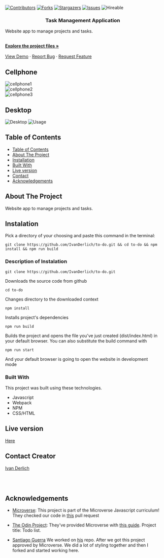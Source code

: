 <!--
*** Thanks for checking out this README Template. If you have a suggestion that would
*** make this better, please fork the repo and create a pull request or simply open
*** an issue with the tag "enhancement".
*** Thanks again! Now go create something AMAZING! :D
-->

<!-- PROJECT SHIELDS -->
<!--
*** I'm using markdown "reference style" links for readability.
*** Reference links are enclosed in brackets [ ] instead of parentheses ( ).
*** See the bottom of this document for the declaration of the reference variables
*** for contributors-url, forks-url, etc. This is an optional, concise syntax you may use.
*** https://www.markdownguide.org/basic-syntax/#reference-style-links
-->
[![Contributors][contributors-shield]][contributors-url]
[![Forks][forks-shield]][forks-url]
[![Stargazers][stars-shield]][stars-url]
[![Issues][issues-shield]][issues-url]
![Hireable](https://cdn.rawgit.com/hiendv/hireable/master/styles/default/yes.svg)

<!-- PROJECT LOGO -->
<!-- <br />
<p align="center">
  <a href="#">
    <img src="img/mLogo.png" alt="Logo" width="80" height="80">
  </a> -->
<!-- PROJECT LOGO-->

  <h3 align="center">Task Management Application</h3>

  <p align="center">

  Website app to manage projects and tasks.
    
  <br />
  <a href="https://github.com/IvanDerlich/to-do"><strong>Explore the project files »</strong></a>
  <br />
  <br />
  <a href="https://ivanderlich.github.io/to-do">View Demo</a>
  ·
  <a href="https://github.com/IvanDerlich/to-do/issues">Report Bug</a>
  ·
  <a href="https://github.com/IvanDerlich/to-do/issues">Request Feature</a>
  </p>
</p>

## Cellphone

![cellphone1](./docs/cellphone1.png)<br>
![cellphone2](./docs/cellphone2.png)<br>
![cellphone3](./docs/cellphone3.png)

## Desktop

![Desktop](./docs/Desktop.png)
![Usage](docs/Usage.gif)

<!-- TABLE OF CONTENTS -->
## Table of Contents

  - [Table of Contents](#table-of-contents)
  - [About The Project](#about-the-project)
  - [Installation](#installation)
  - [Built With](#built-with)
  - [Live version](#live-version)
  - [Contact](#contact)
  - [Acknowledgements](#acknowledgements)

<!-- ABOUT THE PROJECT -->
## About The Project

  Website app to manage projects and tasks. 

<!-- ABOUT THE PROJECT -->

## Instalation

Pick a directory of your choosing and paste this command in the terminal:

    git clone https://github.com/IvanDerlich/to-do.git && cd to-do && npm install && npm run build


### Description of Instalation

    git clone https://github.com/IvanDerlich/to-do.git  
  
  Downloads the source code from github

    cd to-do
  
  Changes directory to the downloaded context

    npm install

  Installs project's dependencies

    npm run build

  Builds the project and opens the file you've just created (dist/index.html) in your default browser. You can also substitute the build command with 

    npm run start 
  
  And your default browser is going to open the website in development mode

### Built With
This project was built using these technologies.
* Javascript
* Webpack
* NPM
* CSS/HTML

<!-- LIVE VERSION -->
## Live version

[Here](https://ivanderlich.github.io/to-do)

<!-- CONTACT -->
## Contact Creator

[Ivan Derlich](https://www.ivanderlich.com)

<br />
<br />

<!-- ACKNOWLEDGEMENTS -->
## Acknowledgements
* [Microverse](https://www.microverse.org/):   This project is part of the Microverse Javascript curriculum! They checked our code in [this](https://github.com/SantiagoGuerra/to-do/pull/1) pull request
* [The Odin Project](https://www.theodinproject.com/): They've provided Microverse with [this guide](https://www.theodinproject.com/courses/javascript/lessons/todo-list). Project title: Todo list.
  
* [Santiago Guerra](https://github.com/SantiagoGuerra)
We worked on [his](https://github.com/santiagoguerra/to-do) repo. After we got this project approved by Microverse. We did a lot of styling together and then I forked and started working here. 


<!-- MARKDOWN LINKS & IMAGES -->
<!-- https://www.markdownguide.org/basic-syntax/#reference-style-links -->
[contributors-shield]: https://img.shields.io/github/contributors/SantiagoGuerra/to-do.svg?style=flat-square
[contributors-url]: https://github.com/SantiagoGuerra/to-do/graphs/contributors
[forks-shield]: https://img.shields.io/github/forks/SantiagoGuerra/to-do.svg?style=flat-square
[forks-url]: https://github.com/SantiagoGuerra/to-do/network/members
[stars-shield]: https://img.shields.io/github/stars/SantiagoGuerra/to-do.svg?style=flat-square
[stars-url]: https://github.com/SantiagoGuerra/to-do/stargazers
[issues-shield]: https://img.shields.io/github/issues/SantiagoGuerra/to-do.svg?style=flat-square
[issues-url]: https://github.com/SantiagoGuerra/to-do/issues
[product-screenshot]: img/screenshot.PNG
